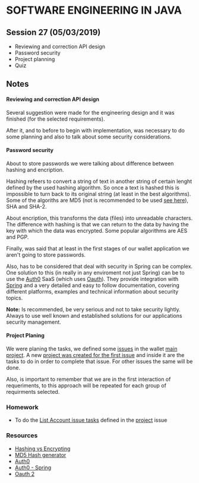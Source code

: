 # SOFTWARE ENGINEERING IN JAVA

## Session 27 (05/03/2019)

- Reviewing and correction API design
- Password security
- Project planning
- Quiz

## Notes
 
#### Reviewing and correction API design

Several suggestion were made for the engineering design and it was finished (for the selected requirements).

After it, and to before to begin with implementation, was necessary to do some planning and also to talk about some security considerations.

#### Password security

About to store passwords we were talking about difference between hashing and encription.

Hashing refeers to convert a string of text in another string of certain lenght defined by the used hashing algorithm. So once a text is hashed this is impossible to turn back to its original string (at least in the best algorithms). Some of the algoriths are MD5 (not is recommended to be used [see here][1]), SHA and SHA-2.

About encription, this transforms the data (files) into unreadable characters. The difference with hashing is that we can return to the data by having the key with which the data was encrypted. Some popular algorithms are AES and PGP.

Finally, was said that at least in the first stages of our wallet application we aren't going to store passwords.

Also, has to be considered that deal with security in Spring can be complex. One solution to this (in really in any enviroment not just Spring) can be to use the [Auth0][3] SaaS (which uses [Oauth][5]). They provide integration with [Spring][4] and a very detailed and easy to follow documentation, covering different platforms, examples and technical information about security topics.

**Note:** Is recommended, be very serious and not to take security lightly. Always to use well known and established solutions for our applications security management.

#### Project Planing

We were planing the tasks, we defined some [issues][6] in the wallet [main project][8]. A new [project was created for the first issue][7] and inside it are the tasks to do in order to complete that issue. For other issues the same will be done.

Also, is important to remember that we are in the first interaction of requeriments, to this approach will be repeated for each group of requirments selected.

### Homework

- To do the [List Account issue tasks][6] defined in the [project][7] issue

### Resources

- [Hashing vs Encrypting ][1]
- [MD5 Hash generator][2]
- [Auth0][3]
- [Auth0 - Spring][4]
- [Oauth 2][5]

[1]: https://www.securityinnovationeurope.com/blog/page/whats-the-difference-between-hashing-and-encrypting
[2]: https://www.md5hashgenerator.com/
[3]: https://auth0.com/
[4]: https://auth0.com/docs/quickstart/backend/java-spring-security
[5]: https://oauth.net/2/
[6]: https://github.com/javarb/wallet/issues/6
[7]: https://github.com/javarb/wallet/projects/2
[8]: https://github.com/javarb/wallet/projects/1
